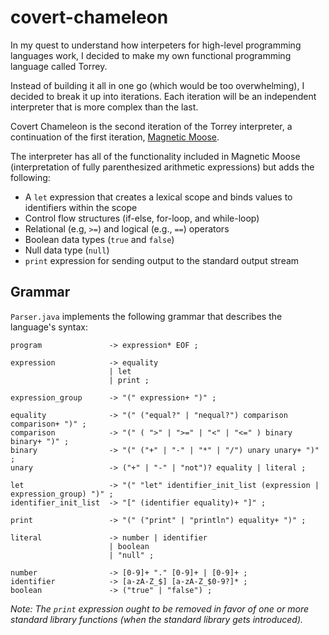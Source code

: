 # covert-chameleon

In my quest to understand how interpeters for high-level programming languages work, I decided to make my own functional programming language called Torrey.

Instead of building it all in one go (which would be too overwhelming), I decided to break it up into iterations.  Each iteration will be an independent interpreter that is more complex than the last.

Covert Chameleon is the second iteration of the Torrey interpreter, a continuation of the first iteration, [Magnetic Moose](https://github.com/MatthewKosloski/magnetic-moose).

The interpreter has all of the functionality included in Magnetic Moose (interpretation of fully parenthesized arithmetic expressions) but adds the following:

- A `let` expression that creates a lexical scope and binds values to identifiers within the scope
- Control flow structures (if-else, for-loop, and while-loop) 
- Relational (e.g, `>=`) and logical (e.g., `==`) operators
- Boolean data types (`true` and `false`)
- Null data type (`null`)
- `print` expression for sending output to the standard output stream

## Grammar

`Parser.java` implements the following grammar that describes the language's syntax:

```
program               -> expression* EOF ;

expression            -> equality 
                      | let 
                      | print ;

expression_group      -> "(" expression+ ")" ;

equality              -> "(" ("equal?" | "nequal?") comparison comparison+ ")" ;
comparison            -> "(" ( ">" | ">=" | "<" | "<=" ) binary binary+ ")" ; 
binary                -> "(" ("+" | "-" | "*" | "/") unary unary+ ")" ;
unary                 -> ("+" | "-" | "not")? equality | literal ;

let                   -> "(" "let" identifier_init_list (expression | expression_group) ")" ;
identifier_init_list  -> "[" (identifier equality)+ "]" ;

print                 -> "(" ("print" | "println") equality+ ")" ;

literal               -> number | identifier 
                      | boolean 
                      | "null" ;

number                -> [0-9]+ "." [0-9]+ | [0-9]+ ;
identifier            -> [a-zA-Z_$] [a-zA-Z_$0-9?]* ;
boolean               -> ("true" | "false") ;
```

_Note: The `print` expression ought to be removed in favor of one or more standard library functions (when the standard library gets introduced)._